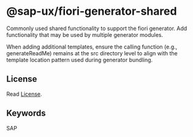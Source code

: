 # @sap-ux/fiori-generator-shared

Commonly used shared functionality to support the fiori generator.
Add functionality that may be used by multiple generator modules.

When adding additional templates, ensure the calling function (e.g., generateReadMe) remains at the src directory level to align with the template location pattern used during generator bundling.

## License

Read [License](./LICENSE).

## Keywords
SAP
